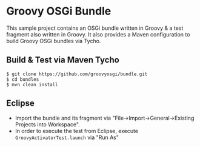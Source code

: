# Groovy OSGi Bundle

This sample project contains an OSGi bundle written in Groovy & a test fragment also written in Groovy. It also provides a Maven configuration to build Groovy OSGi bundles via Tycho. 

## Build & Test via Maven Tycho

```shell
$ git clone https://github.com/groovyosgi/bundle.git   
$ cd bundles   
$ mvn clean install   
```

## Eclipse
* Import the bundle and its fragment via "File->Import->General->Existing Projects into Workspace".
* In order to execute the test from Eclipse, execute `GroovyActivatorTest.launch` via "Run As"